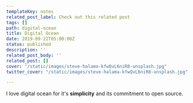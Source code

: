 ```yaml
---
templateKey: notes
related_post_label: Check out this related post
tags: []
path: digital-ocean
title: Digital Ocean
date: 2019-09-22T05:00:00Z
status: published
description: ''
related_post_body: ''
related_post: []
cover: "/static/images/steve-halama-kfwQvL6niR8-unsplash.jpg"
twitter_cover: "/static/images/steve-halama-kfwQvL6niR8-unsplash.jpg"

---
```


I love digital ocean for it's **simplicity** and its commitment to open source.
